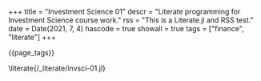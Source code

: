 +++
title = "Investment Science 01"
descr = "Literate programming for Investment Science course work."
rss = "This is a Literate.jl and RSS test."
date = Date(2021, 7, 4)
hascode = true
showall = true
tags = ["finance", "literate"]
+++

{{page_tags}}

\literate{/_literate/invsci-01.jl}
